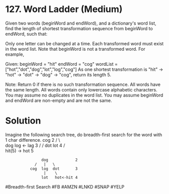 # 127. Word Ladder (Medium)

Given two words (beginWord and endWord), and a dictionary's word list, find the length of shortest transformation sequence from beginWord to endWord, such that:

Only one letter can be changed at a time.
Each transformed word must exist in the word list. Note that beginWord is not a transformed word.
For example,

Given:
beginWord = "hit"
endWord = "cog"
wordList = ["hot","dot","dog","lot","log","cog"]
As one shortest transformation is "hit" -> "hot" -> "dot" -> "dog" -> "cog",
return its length 5.

Note:
Return 0 if there is no such transformation sequence.
All words have the same length.
All words contain only lowercase alphabetic characters.
You may assume no duplicates in the word list.
You may assume beginWord and endWord are non-empty and are not the same.

# Solution
Imagine the following search tree, do breadth-first search for the word with 1 char difference.
                    cog            2
                   /   \  
                  dog  log <- lag  3
                 /     /
                dot   lot          4
               /        
    hit(5) -> hot                  5

                    dog            2
                 /   |   \  
               cog  log  dot       3
                     |    \ 
                    lot   hot<-hit 4

#Breadth-first Search
#FB #AMZN #LNKD #SNAP #YELP
